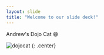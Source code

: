 ```yaml
---
layout: slide
title: "Welcome to our slide deck!"
---
```


Andrew's Dojo Cat :smile:

![dojocat](https://octodex.github.com/images/dojocat.jpg)
{: .center}
